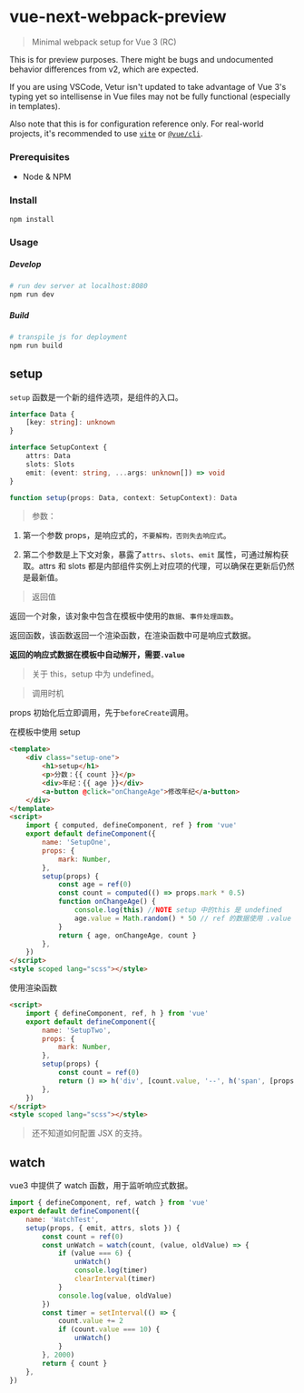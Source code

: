 # vue-next-webpack-preview

> Minimal webpack setup for Vue 3 (RC)

This is for preview purposes. There might be bugs and undocumented behavior differences from v2, which are expected.

If you are using VSCode, Vetur isn't updated to take advantage of Vue 3's typing yet so intellisense in Vue files may not be fully functional (especially in templates).

Also note that this is for configuration reference only. For real-world projects, it's recommended to use [`vite`](https://github.com/vitejs/vite) or [`@vue/cli`](https://github.com/vuejs/vue-cli).

### Prerequisites

- Node & NPM

### Install

```sh
npm install
```

### Usage

##### Develop

```sh
# run dev server at localhost:8080
npm run dev
```

##### Build

```sh
# transpile js for deployment
npm run build
```

## setup

`setup` 函数是一个新的组件选项，是组件的入口。

```ts
interface Data {
	[key: string]: unknown
}

interface SetupContext {
	attrs: Data
	slots: Slots
	emit: (event: string, ...args: unknown[]) => void
}

function setup(props: Data, context: SetupContext): Data
```

> 参数：

1. 第一个参数 props，是响应式的，`不要解构，否则失去响应式`。

2. 第二个参数是上下文对象，暴露了`attrs`、`slots`、`emit` 属性，可通过解构获取。attrs 和 slots 都是内部组件实例上对应项的代理，可以确保在更新后仍然是最新值。

> 返回值

返回一个对象，该对象中包含在模板中使用的`数据`、`事件处理函数`。

返回函数，该函数返回一个渲染函数，在渲染函数中可是响应式数据。

**返回的响应式数据在模板中自动解开，需要`.value`**

> 关于 this，setup 中为 undefined。

> 调用时机

props 初始化后立即调用，先于`beforeCreate`调用。

在模板中使用 setup

```html
<template>
	<div class="setup-one">
		<h1>setup</h1>
		<p>分数：{{ count }}</p>
		<div>年纪：{{ age }}</div>
		<a-button @click="onChangeAge">修改年纪</a-button>
	</div>
</template>
<script>
	import { computed, defineComponent, ref } from 'vue'
	export default defineComponent({
		name: 'SetupOne',
		props: {
			mark: Number,
		},
		setup(props) {
			const age = ref(0)
			const count = computed(() => props.mark * 0.5)
			function onChangeAge() {
				console.log(this) //NOTE setup 中的this 是 undefined
				age.value = Math.random() * 50 // ref 的数据使用 .value 访问
			}
			return { age, onChangeAge, count }
		},
	})
</script>
<style scoped lang="scss"></style>
```

使用渲染函数

```html
<script>
	import { defineComponent, ref, h } from 'vue'
	export default defineComponent({
		name: 'SetupTwo',
		props: {
			mark: Number,
		},
		setup(props) {
			const count = ref(0)
			return () => h('div', [count.value, '--', h('span', [props.mark])])
		},
	})
</script>
<style scoped lang="scss"></style>
```

> 还不知道如何配置 JSX 的支持。

## watch

vue3 中提供了 watch 函数，用于监听响应式数据。

```js
import { defineComponent, ref, watch } from 'vue'
export default defineComponent({
	name: 'WatchTest',
	setup(props, { emit, attrs, slots }) {
		const count = ref(0)
		const unWatch = watch(count, (value, oldValue) => {
			if (value === 6) {
				unWatch()
				console.log(timer)
				clearInterval(timer)
			}
			console.log(value, oldValue)
		})
		const timer = setInterval(() => {
			count.value += 2
			if (count.value === 10) {
				unWatch()
			}
		}, 2000)
		return { count }
	},
})
```
